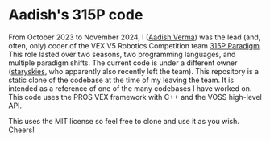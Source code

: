 # Aadish's 315P code

From October 2023 to November 2024, I ([Aadish Verma](aadishv.github.io)) was the lead (and, often, only) coder of the VEX V5 Robotics Competition team [315P Paradigm](https://www.robotevents.com/teams/V5RC/315P). This role lasted over two seasons, two programming languages, and multiple paradigm shifts. The current code is under a different owner ([staryskies](https://github.com/staryskies), who apparently also recently left the team). This repository is a static clone of the codebase at the time of my leaving the team. It is intended as a reference of one of the many codebases I have worked on. This code uses the PROS VEX framework with C++ and the VOSS high-level API.

This uses the MIT license so feel free to clone and use it as you wish. Cheers!
